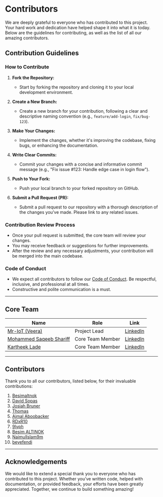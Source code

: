 # Contributors

We are deeply grateful to everyone who has contributed to this project. Your hard work and dedication have helped shape it into what it is today. Below are the guidelines for contributing, as well as the list of all our amazing contributors.

## Contribution Guidelines

### How to Contribute

1. **Fork the Repository:**
   - Start by forking the repository and cloning it to your local development environment.
   
2. **Create a New Branch:**
   - Create a new branch for your contribution, following a clear and descriptive naming convention (e.g., `feature/add-login`, `fix/bug-123`).
   
3. **Make Your Changes:**
   - Implement the changes, whether it's improving the codebase, fixing bugs, or enhancing the documentation.
   
4. **Write Clear Commits:**
   - Commit your changes with a concise and informative commit message (e.g., "Fix issue #123: Handle edge case in login flow").
   
5. **Push to Your Fork:**
   - Push your local branch to your forked repository on GitHub.
   
6. **Submit a Pull Request (PR):**
   - Submit a pull request to our repository with a thorough description of the changes you’ve made. Please link to any related issues.

### Contribution Review Process

- Once your pull request is submitted, the core team will review your changes.
- You may receive feedback or suggestions for further improvements.
- After the review and any necessary adjustments, your contribution will be merged into the main codebase.

### Code of Conduct

- We expect all contributors to follow our [Code of Conduct](link-to-code-of-conduct). Be respectful, inclusive, and professional at all times.
- Constructive and polite communication is a must.

---

## Core Team

| Name                              | Role             | Link                                                                 |
|----------------------------------- |------------------|----------------------------------------------------------------------|
| [Mr-IoT (Veera)](https://github.com/v33ru)           | Project Lead     | [LinkedIn](https://www.linkedin.com/in/veeraiot/)                                 |
| [Mohammed Saqeeb Shariff](https://www.linkedin.com/in/mdsaqeeb/) | Core Team Member | [LinkedIn](https://www.linkedin.com/in/mdsaqeeb/)                     |
| [Kartheek Lade](https://github.com/KartheekLade)     | Core Team Member | [LinkedIn](https://www.linkedin.com/in/kartheeklade/)                             |


---

## Contributors

Thank you to all our contributors, listed below, for their invaluable contributions:

   1. [Besimaltnok](https://github.com/besimaltnok)
   2. [David Sopas](https://github.com/dsopas)
   3. [Josiah Bruner](https://github.com/JosiahOne)
   4. [Thomas](https://github.com/thom-s)
   5. [Ajmal Aboobacker](https://github.com/B3EF)
   6. [RDxR10](https://github.com/RDxR10)
   7. [9lyph](https://github.com/9lyph)
   8. [Besim ALTINOK](https://github.com/besimaltnok)
   9. [NaimulIslam9m](https://github.com/NaimulIslam9m)
   10. [beyefendi](https://github.com/beyefendi)

---

## Acknowledgements

We would like to extend a special thank you to everyone who has contributed to this project. Whether you’ve written code, helped with documentation, or provided feedback, your efforts have been greatly appreciated. Together, we continue to build something amazing!
